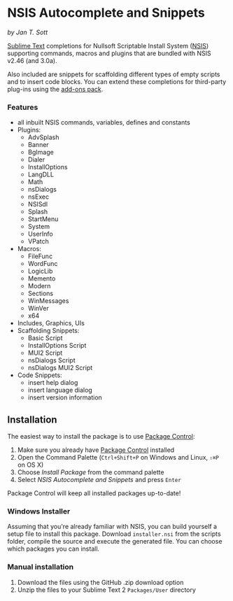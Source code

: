 # NSIS Autocomplete and Snippets
*by Jan T. Sott*

[Sublime Text](http://www.sublimetext.com/) completions for Nullsoft Scriptable Install System ([NSIS](http://nsis.sourceforge.net)) supporting commands, macros and plugins that are bundled with NSIS v2.46 (and 3.0a).

Also included are snippets for scaffolding different types of empty scripts and to insert code blocks. You can extend these completions for third-party plug-ins using the [add-ons pack](https://github.com/idleberg/NSIS-Sublime-Text-Addons).

### Features
* all inbuilt NSIS commands, variables, defines and constants
* Plugins:
    * AdvSplash
    * Banner
    * BgImage
    * Dialer
    * InstallOptions
    * LangDLL
    * Math
    * nsDialogs
    * nsExec
    * NSISdl
    * Splash
    * StartMenu
    * System
    * UserInfo
    * VPatch
* Macros:
    * FileFunc
    * WordFunc
    * LogicLib
    * Memento
    * Modern
    * Sections
    * WinMessages
    * WinVer
    * x64
* Includes, Graphics, UIs
* Scaffolding Snippets:
    * Basic Script
    * InstallOptions Script
    * MUI2 Script
    * nsDialogs Script
    * nsDialogs MUI2 Script
* Code Snippets:
    * insert help dialog
    * insert language dialog
    * insert version information

## Installation

The easiest way to install the package is to use [Package Control](http://wbond.net/sublime_packages/package_control):

1. Make sure you already have [Package Control](http://wbond.net/sublime_packages/package_control) installed
2. Open the Command Palette (`Ctrl+Shift+P` on Windows and Linux, `⇧⌘P` on OS X)
3. Choose *Install Package* from the command palette
4. Select *NSIS Autocomplete and Snippets* and press `Enter`

Package Control will keep all installed packages up-to-date!

### Windows Installer
Assuming that you're already familiar with NSIS, you can build yourself a setup file to install this package. Download `installer.nsi` from the scripts folder, compile the source and execute the generated file. You can choose which packages you can install.

### Manual installation

1. Download the files using the GitHub .zip download option
2. Unzip the files to your Sublime Text 2 `Packages/User` directory